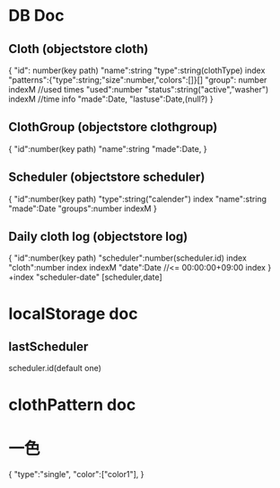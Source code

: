 # DB Doc

## Cloth (objectstore cloth)
  {
    "id": number(key path)
    "name":string
    "type":string(clothType) index
    "patterns":{"type":string;"size":number,"colors":[]}[]
    "group": number[](clothgroup.id) indexM
    //used times
    "used":number
    "status":string("active","washer") indexM
    //time info
    "made":Date,
    "lastuse":Date,(null?)
  }
## ClothGroup (objectstore clothgroup)
  {
    "id":number(key path)
    "name":string
    "made":Date,
  }

## Scheduler (objectstore scheduler)
  {
    "id":number(key path)
    "type":string("calender") index
    "name":string
    "made":Date
    "groups":number[](clothgroup.id) indexM
  }

## Daily cloth log (objectstore log)
  {
    "id":number(key path)
    "scheduler":number(scheduler.id) index
    "cloth":number[](cloth.id) index indexM
    "date":Date	//<= 00:00:00+09:00 index
  }
  +index "scheduler-date" [scheduler,date]

# localStorage doc
## lastScheduler
scheduler.id(default one)

# clothPattern doc
  # 一色
  {
    "type":"single",
    "color":["color1"],
  }
